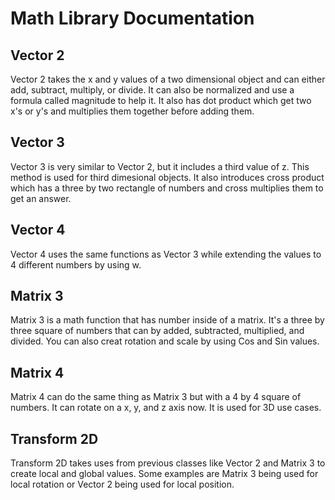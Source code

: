 <!-- Heading -->
# Math Library Documentation

<!--Heading-->
## Vector 2
Vector 2 takes the x and y values of a two dimensional object and can either add, subtract, multiply, or divide. It can also be normalized and use a formula called magnitude to help it.
It also has dot product which get two x's or y's and multiplies them together before adding them.

<!--Heading-->
## Vector 3
Vector 3 is very similar to Vector 2, but it includes a third value of z. This method is used for third dimesional objects. It also introduces cross product which has a three by two rectangle of numbers and cross multiplies them to get an answer.

<!--Heading-->
## Vector 4
Vector 4 uses the same functions as Vector 3 while extending the values to 4 different numbers by using w.

<!--Heading-->
## Matrix 3
Matrix 3 is a math function that has number inside of a matrix. It's a three by three square of numbers that can by added, subtracted, multiplied, and divided. You can also creat rotation and scale by using Cos and Sin values.

<!--Heading-->
## Matrix 4
Matrix 4 can do the same thing as Matrix 3 but with a 4 by 4 square of numbers. It can rotate on a x, y, and z axis now. It is used for 3D use cases.

<!--Heading-->
## Transform 2D
Transform 2D takes uses from previous classes like Vector 2 and Matrix 3 to create local and global values. Some examples are Matrix 3 being used for local rotation or Vector 2 being used for local position. 